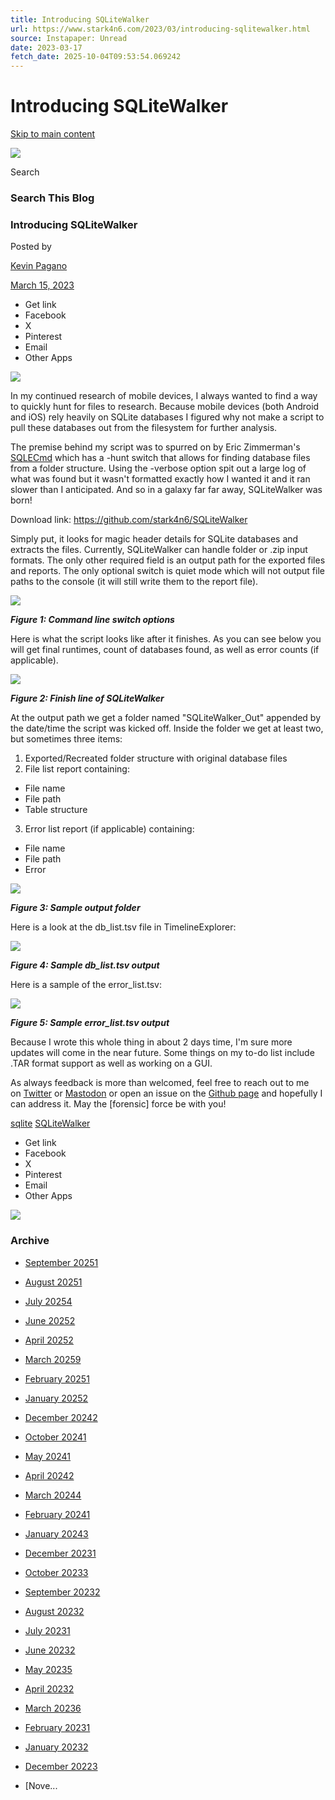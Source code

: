 ```yaml
---
title: Introducing SQLiteWalker
url: https://www.stark4n6.com/2023/03/introducing-sqlitewalker.html
source: Instapaper: Unread
date: 2023-03-17
fetch_date: 2025-10-04T09:53:54.069242
---
```


# Introducing SQLiteWalker

[Skip to main content](#main)

![](https://blogger.googleusercontent.com/img/b/R29vZ2xl/AVvXsEhKbEuDpbWt2h4R7y02WrWiCmAG90SxVmMkXsEXZE0k3gAACuFYgfUVuTHkKpfowS3WWbkh6XGjqMXh77QkxuZv0osjeusHJnR_ehrMU9r8RaAa3a2R61zmMgl3wLsGpQxSh7rCRX4oQEM/s1600/1947245.png)

Search

### Search This Blog

### Introducing SQLiteWalker

Posted by

[Kevin Pagano](https://www.blogger.com/profile/13417965550116928863 "author profile")

[March 15, 2023](https://www.stark4n6.com/2023/03/introducing-sqlitewalker.html "permanent link")

* Get link
* Facebook
* X
* Pinterest
* Email
* Other Apps

[![](https://blogger.googleusercontent.com/img/b/R29vZ2xl/AVvXsEgtqoq707bT7xa7wC-R8cJpyhVTPXnN4YgLaKuAsFvKKpnRqCqAyV9IOHJGazjxN0gpN9dqCdAGWxTH32i4hy5Cesdm0p3AAkDuzqQ7Cg2iAc0_lvt4U0BlaZH5oV84Yuyo-QIqiMpCc8uwls6WH_GMCE5OUNSiNA9kWGl0NOC2H-uWCujVXdvRJGja/w640-h270/SQLiteWalker.png)](https://blogger.googleusercontent.com/img/b/R29vZ2xl/AVvXsEgtqoq707bT7xa7wC-R8cJpyhVTPXnN4YgLaKuAsFvKKpnRqCqAyV9IOHJGazjxN0gpN9dqCdAGWxTH32i4hy5Cesdm0p3AAkDuzqQ7Cg2iAc0_lvt4U0BlaZH5oV84Yuyo-QIqiMpCc8uwls6WH_GMCE5OUNSiNA9kWGl0NOC2H-uWCujVXdvRJGja/s2992/SQLiteWalker.png)

In my continued research of mobile devices, I always wanted to find a way to quickly hunt for files to research. Because mobile devices (both Android and iOS) rely heavily on SQLite databases I figured why not make a script to pull these databases out from the filesystem for further analysis.

The premise behind my script was to spurred on by Eric Zimmerman's [SQLECmd](https://github.com/EricZimmerman/SQLECmd) which has a -hunt switch that allows for finding database files from a folder structure. Using the -verbose option spit out a large log of what was found but it wasn't formatted exactly how I wanted it and it ran slower than I anticipated. And so in a galaxy far far away, SQLiteWalker was born!

Download link: <https://github.com/stark4n6/SQLiteWalker>

Simply put, it looks for magic header details for SQLite databases and extracts the files. Currently, SQLiteWalker can handle folder or .zip input formats. The only other required field is an output path for the exported files and reports. The only optional switch is quiet mode which will not output file paths to the console (it will still write them to the report file).

[![](https://blogger.googleusercontent.com/img/a/AVvXsEi9m7zLs10zFd_KOyTmZDPp4mxMxEoHIvTHn7yNR0_pCEI8DxYt8GyCaBF01An4jFe3dS7iLBkAP2lSFK6OkhzcmAold2u-2LIkF8yANZ3kbGnxtL4jFV9prFgmIwGcAbufmM1bayvmtoDt_JpfBerkZZ2qCG2kRJPPhlb2qNxf8TdIUKOzNUmlkA92=w640-h198)](https://blogger.googleusercontent.com/img/a/AVvXsEi9m7zLs10zFd_KOyTmZDPp4mxMxEoHIvTHn7yNR0_pCEI8DxYt8GyCaBF01An4jFe3dS7iLBkAP2lSFK6OkhzcmAold2u-2LIkF8yANZ3kbGnxtL4jFV9prFgmIwGcAbufmM1bayvmtoDt_JpfBerkZZ2qCG2kRJPPhlb2qNxf8TdIUKOzNUmlkA92)

***Figure 1: Command line switch options***

Here is what the script looks like after it finishes. As you can see below you will get final runtimes, count of databases found, as well as error counts (if applicable).

[![](https://blogger.googleusercontent.com/img/a/AVvXsEhuv2HzRRIIvgnx4KvpPybL78TIE3ZEU2bT_-JvkjFR3BXHWSHJSKSVbKcUd9wYkozA_gYWrS6hlSX_vR_dclwtoRmZbTSCOL5gaOx4Lv6Lnn-GEZIze508e3KjQKbKVl5ITmdmVBbW7R3g-z5vebEFF2hzMEy3xUY72pYIomR97DKn8kLHTUVhvsnq=w640-h190)](https://blogger.googleusercontent.com/img/a/AVvXsEhuv2HzRRIIvgnx4KvpPybL78TIE3ZEU2bT_-JvkjFR3BXHWSHJSKSVbKcUd9wYkozA_gYWrS6hlSX_vR_dclwtoRmZbTSCOL5gaOx4Lv6Lnn-GEZIze508e3KjQKbKVl5ITmdmVBbW7R3g-z5vebEFF2hzMEy3xUY72pYIomR97DKn8kLHTUVhvsnq)

***Figure 2: Finish line of SQLiteWalker***

At the output path we get a folder named "SQLiteWalker\_Out" appended by the date/time the script was kicked off. Inside the folder we get at least two, but sometimes three items:

1. Exported/Recreated folder structure with original database files
2. File list report containing:

* File name
* File path
* Table structure

3. Error list report (if applicable) containing:

* File name
* File path
* Error

[![](https://blogger.googleusercontent.com/img/a/AVvXsEhuOmEZpMdFbmZ2KiDlIUagMFNCA6RRy6kbgwnnIla78YGla_suLvVFNzvxtzoZOUkW27Bvbhx6RGjZXVsRFjAbhbQSxJtpWofDmUT4EI6e7RcEhb3zEed7nuvLUswh0WpaP-_M6mvXDk2kloBudI1_-_HB36do7axIHhvb69mWTqpiCFGDGr5uAFWE=w400-h261)](https://blogger.googleusercontent.com/img/a/AVvXsEhuOmEZpMdFbmZ2KiDlIUagMFNCA6RRy6kbgwnnIla78YGla_suLvVFNzvxtzoZOUkW27Bvbhx6RGjZXVsRFjAbhbQSxJtpWofDmUT4EI6e7RcEhb3zEed7nuvLUswh0WpaP-_M6mvXDk2kloBudI1_-_HB36do7axIHhvb69mWTqpiCFGDGr5uAFWE)

***Figure 3: Sample output folder***

Here is a look at the db\_list.tsv file in TimelineExplorer:

[![](https://blogger.googleusercontent.com/img/a/AVvXsEhzRuTkvxyDFLFJFVcBuJWGvQutTJl9qMW4DP6V0Z1HhlbLqnlBr2XH_1jwyVXA8V2aeG3Sk8VxPSEdQk4L0vJrE1mYAzVjAqmqp74FlIwHTN8MRXZbmSuANVcilLyrS45BLE9Bclhzn6EeqE7qIl0juoOr992c4OrMeUMyMY_3pRMWwxEER6gOOXC8=s16000)](https://blogger.googleusercontent.com/img/a/AVvXsEhzRuTkvxyDFLFJFVcBuJWGvQutTJl9qMW4DP6V0Z1HhlbLqnlBr2XH_1jwyVXA8V2aeG3Sk8VxPSEdQk4L0vJrE1mYAzVjAqmqp74FlIwHTN8MRXZbmSuANVcilLyrS45BLE9Bclhzn6EeqE7qIl0juoOr992c4OrMeUMyMY_3pRMWwxEER6gOOXC8)

***Figure 4: Sample db\_list.tsv output***

Here is a sample of the error\_list.tsv:

[![](https://blogger.googleusercontent.com/img/a/AVvXsEgPT_ktFjb8mG9dtrYczD-7ldisY-IAj5iipYmqA0-U-px88NmtxC6ah5OxnHPRK5K-pGJOH3TphBM_wSCn1wTBC0LSAIG4kPpJhHbzjoDHIduZE1fMzY8yd5yW_LpwluQ0gQu2T1wH5HE78zDZYz4KDI3FkTROh_2tyA0nq_jotoL3dUcFSbzPYvea=s16000)](https://blogger.googleusercontent.com/img/a/AVvXsEgPT_ktFjb8mG9dtrYczD-7ldisY-IAj5iipYmqA0-U-px88NmtxC6ah5OxnHPRK5K-pGJOH3TphBM_wSCn1wTBC0LSAIG4kPpJhHbzjoDHIduZE1fMzY8yd5yW_LpwluQ0gQu2T1wH5HE78zDZYz4KDI3FkTROh_2tyA0nq_jotoL3dUcFSbzPYvea)

***Figure 5: Sample error\_list.tsv output***

Because I wrote this whole thing in about 2 days time, I'm sure more updates will come in the near future. Some things on my to-do list include .TAR format support as well as working on a GUI.

As always feedback is more than welcomed, feel free to reach out to me on [Twitter](https://twitter.com/KevinPagano3) or [Mastodon](https://infosec.exchange/%40stark4n6) or open an issue on the [Github page](https://github.com/stark4n6/SQLiteWalker) and hopefully I can address it. May the [forensic] force be with you!

[sqlite](https://www.stark4n6.com/search/label/sqlite)
[SQLiteWalker](https://www.stark4n6.com/search/label/SQLiteWalker)

* Get link
* Facebook
* X
* Pinterest
* Email
* Other Apps

![](https://blogger.googleusercontent.com/img/b/R29vZ2xl/AVvXsEj_rv98XOSpQWTx_-D_OwQHINXes6_8Q4J2QRmauiB7JMXfh6dp50JzZY1zhNlD0O0yYr01eKAj2jcAFv1S06jcx2ifxvmj1Pm18gESACkCmMdSldHhX_EO_prxaQJoeQ6FuCjeXLNkb0g/s150/FullColor_1024x1024_300dpi.jpg)

### Archive

* [September 20251](https://www.stark4n6.com/2025/09/)
* [August 20251](https://www.stark4n6.com/2025/08/)
* [July 20254](https://www.stark4n6.com/2025/07/)
* [June 20252](https://www.stark4n6.com/2025/06/)
* [April 20252](https://www.stark4n6.com/2025/04/)
* [March 20259](https://www.stark4n6.com/2025/03/)
* [February 20251](https://www.stark4n6.com/2025/02/)
* [January 20252](https://www.stark4n6.com/2025/01/)
* [December 20242](https://www.stark4n6.com/2024/12/)
* [October 20241](https://www.stark4n6.com/2024/10/)

* [May 20241](https://www.stark4n6.com/2024/05/)
* [April 20242](https://www.stark4n6.com/2024/04/)
* [March 20244](https://www.stark4n6.com/2024/03/)
* [February 20241](https://www.stark4n6.com/2024/02/)
* [January 20243](https://www.stark4n6.com/2024/01/)
* [December 20231](https://www.stark4n6.com/2023/12/)
* [October 20233](https://www.stark4n6.com/2023/10/)
* [September 20232](https://www.stark4n6.com/2023/09/)
* [August 20232](https://www.stark4n6.com/2023/08/)
* [July 20231](https://www.stark4n6.com/2023/07/)
* [June 20232](https://www.stark4n6.com/2023/06/)
* [May 20235](https://www.stark4n6.com/2023/05/)
* [April 20232](https://www.stark4n6.com/2023/04/)
* [March 20236](https://www.stark4n6.com/2023/03/)
* [February 20231](https://www.stark4n6.com/2023/02/)
* [January 20232](https://www.stark4n6.com/2023/01/)
* [December 20223](https://www.stark4n6.com/2022/12/)
* [Nove...